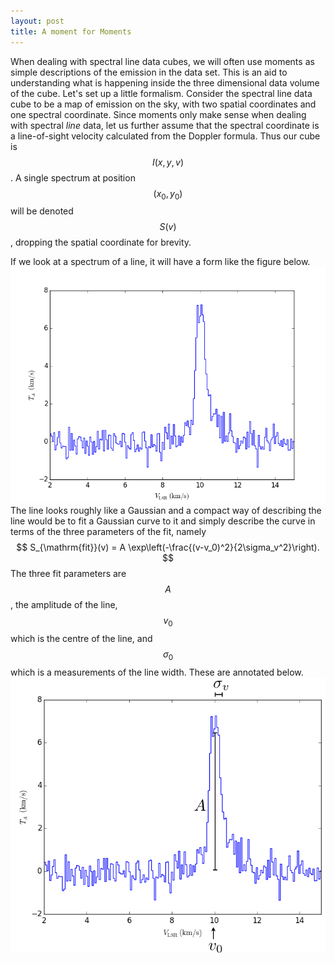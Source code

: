 ```yaml
---
layout: post
title: A moment for Moments
---
```


When dealing with spectral line data cubes, we will often use moments as simple descriptions of the emission in the data set.   This is an aid to understanding what is happening inside the three dimensional data volume of the cube.  Let's set up a little formalism.  Consider the spectral line data cube to be a map of emission on the sky, with two spatial coordinates and one spectral coordinate.  Since moments only make sense when dealing with spectral _line_ data, let us further assume that the spectral coordinate is a line-of-sight velocity calculated from the Doppler formula.  Thus our cube is $$I(x,y,v)$$.  A single spectrum at position $$(x_0, y_0)$$ will be denoted $$S(v)$$, dropping the spatial coordinate for brevity.

If we look at a spectrum of a line, it will have a form like the figure below. 
![Example spectrum](/images/sample_spec.png)
The line looks roughly like a Gaussian and a compact way of describing the line would be to fit a Gaussian curve to it and simply describe the curve in terms of the three parameters of the fit, namely
$$
S_{\mathrm{fit}}(v) = A \exp\left(-\frac{(v-v_0)^2}{2\sigma_v^2}\right).
$$
The three fit parameters are $$A$$, the amplitude of the line, $$v_0$$ which is the centre of the line, and $$\sigma_0$$ which is a measurements of the line width.  These are annotated below.
![Example spectrum](/images/sample_spec_annotated.png)
